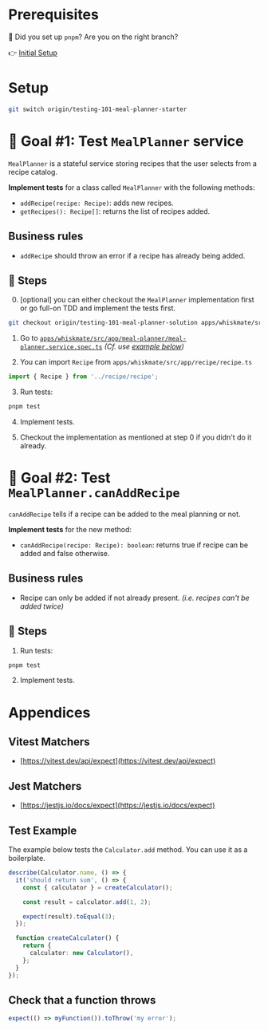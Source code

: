 # Prerequisites

🚨 Did you set up `pnpm`? Are you on the right branch?

👉 [Initial Setup](./000-setup.md)

# Setup

```sh
git switch origin/testing-101-meal-planner-starter
```

# 🎯 Goal #1: Test `MealPlanner` service

`MealPlanner` is a stateful service storing recipes that the user selects from a recipe catalog.

**Implement tests** for a class called `MealPlanner` with the following methods:

- `addRecipe(recipe: Recipe)`: adds new recipes.
- `getRecipes(): Recipe[]`: returns the list of recipes added.

## Business rules

- `addRecipe` should throw an error if a recipe has already being added.

## 📝 Steps

0. [optional] you can either checkout the `MealPlanner` implementation first or go full-on TDD and implement the tests first.

```sh
git checkout origin/testing-101-meal-planner-solution apps/whiskmate/src/app/meal-planner/meal-planner.ts
```

1. Go to [`apps/whiskmate/src/app/meal-planner/meal-planner.service.spec.ts`](../apps/whiskmate/src/app/meal-planner/meal-planner.service.spec.ts) _(Cf. use [example below](#test-example))_

2. You can import `Recipe` from `apps/whiskmate/src/app/recipe/recipe.ts`

```ts
import { Recipe } from '../recipe/recipe';
```

3. Run tests:

```sh
pnpm test
```

4. Implement tests.

5. Checkout the implementation as mentioned at step 0 if you didn't do it already.

# 🎯 Goal #2: Test `MealPlanner.canAddRecipe`

`canAddRecipe` tells if a recipe can be added to the meal planning or not.

**Implement tests** for the new method:

- `canAddRecipe(recipe: Recipe): boolean`: returns true if recipe can be added and false otherwise.

## Business rules

- Recipe can only be added if not already present. _(i.e. recipes can't be added twice)_

## 📝 Steps

1. Run tests:

```sh
pnpm test
```

2. Implement tests.

# Appendices

## Vitest Matchers

- [https://vitest.dev/api/expect](https://vitest.dev/api/expect)

## Jest Matchers

- [https://jestjs.io/docs/expect](https://jestjs.io/docs/expect)

## Test Example

The example below tests the `Calculator.add` method. You can use it as a boilerplate.

```typescript
describe(Calculator.name, () => {
  it('should return sum', () => {
    const { calculator } = createCalculator();

    const result = calculator.add(1, 2);

    expect(result).toEqual(3);
  });

  function createCalculator() {
    return {
      calculator: new Calculator(),
    };
  }
});
```

## Check that a function throws

```ts
expect(() => myFunction()).toThrow('my error');
```
